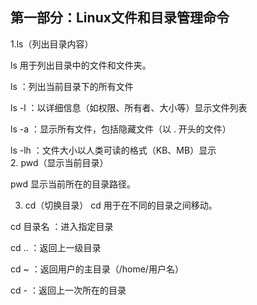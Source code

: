 ## 第一部分：Linux文件和目录管理命令  
1.ls（列出目录内容）

ls 用于列出目录中的文件和文件夹。

ls ：列出当前目录下的所有文件

ls -l ：以详细信息（如权限、所有者、大小等）显示文件列表

ls -a ：显示所有文件，包括隐藏文件（以 . 开头的文件）

ls -lh ：文件大小以人类可读的格式（KB、MB）显示  
2. pwd（显示当前目录）

pwd 显示当前所在的目录路径。 

3. cd（切换目录）
cd 用于在不同的目录之间移动。

cd 目录名 ：进入指定目录

cd .. ：返回上一级目录

cd ~ ：返回用户的主目录（/home/用户名）

cd - ：返回上一次所在的目录
